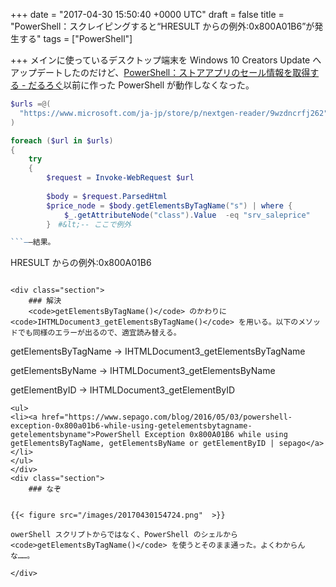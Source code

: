 
+++
date = "2017-04-30 15:50:40 +0000 UTC"
draft = false
title = "PowerShell：スクレイピングすると“HRESULT からの例外:0x800A01B6”が発生する"
tags = ["PowerShell"]

+++
メインに使っているデスクトップ端末を Windows 10 Creators Update へアップデートしたのだけど、[PowerShell：ストアアプリのセール情報を取得する - だるろぐ](http://blog.daruyanagi.jp/entry/2017/03/04/220000)以前に作った PowerShell が動作しなくなった。
```ps1
$urls =@(
  "https://www.microsoft.com/ja-jp/store/p/nextgen-reader/9wzdncrfj262"
)

foreach ($url in $urls)
{
    try
    {
        $request = Invoke-WebRequest $url
        
        $body = $request.ParsedHtml
        $price_node = $body.getElementsByTagName("s") | where { 
            $_.getAttributeNode("class").Value  -eq "srv_saleprice"
        }　#&lt;-- ここで例外

```――結果。
```
HRESULT からの例外:0x800A01B6
```Internet Explorer（<code>Invoke-WebRequest()</code> などで内部的に利用されている）がメソッドをサポートしていないときにでるエラーみたい。

<div class="section">
    ### 解決
    <code>getElementsByTagName()</code> のかわりに <code>IHTMLDocument3_getElementsByTagName()</code> を用いる。以下のメソッドでも同様のエラーが出るので、適宜読み替える。
```
getElementsByTagName ->
IHTMLDocument3_getElementsByTagName 

getElementsByName ->
IHTMLDocument3_getElementsByName 

getElementByID ->
IHTMLDocument3_getElementByID
```
<ul>
<li><a href="https://www.sepago.com/blog/2016/05/03/powershell-exception-0x800a01b6-while-using-getelementsbytagname-getelementsbyname">PowerShell Exception 0x800A01B6 while using getElementsByTagName, getElementsByName or getElementByID | sepago</a></li>
</ul>
</div>
<div class="section">
    ### なぞ
    

{{< figure src="/images/20170430154724.png"  >}}

owerShell スクリプトからではなく、PowerShell のシェルから <code>getElementsByTagName()</code> を使うとそのまま通った。よくわからんな……。

</div>

